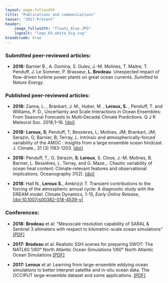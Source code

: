 ```yaml
---
layout: page-fullwidth
title: "Publications and communications"
teaser: "2017-Present"
header:
    image_fullwidth: "floats_blue.JPG"
    logoalt: "logo_03_white_big.svg"
breadcrumb: true
---
```


### Submitted peer-reviewed articles:
* __2018:__  Barnier B., A. Domina, S. Gulev, J.-M. Molines, T. Maitre, T. Penduff, J. Le Sommer, P. Brasseur, __L. Brodeau__.
Unexpected impact of flow-driven turbine power plants on great ocean currents. _Sumitted to Nature Energy_. 


### Published peer-reviewed articles:

* __2018:__ Zanna, L. , Brankart, J. M., Huber, M. , __Leroux, S.__ , Penduff, T. and Williams, P. D., Uncertainty and Scale Interactions in Ocean Ensembles: From Seasonal Forecasts to Multi‐Decadal Climate Predictions. Q J R Meteorol Soc. 2018;1–16. [[doi]](https://doi.org/10.5670/oceanog.2018.210)

* __2018:__ __Leroux, S__; Penduff, T; Bessieres, L; Molines, JM; Brankart, JM; Serazin, G; Barnier, B; Terray, L. Intrinsic and atmospherically-forced variability of the AMOC : insights from a large ensemble ocean hindcast. J. Climate., 31 (3) 1183-1203. [[doi]](http://dx.doi.org/10.1175/JCLI-D-17-0168.1)

* __2018:__ Penduff, T., G. Sérazin, __S. Leroux__, S. Close, J.-M. Molines, B. Barnier, L. Bessières, L. Terray, and G. Maze.,. Chaotic variability of ocean heat content: Climate-relevant features and observational implications. Oceanography 31(2). [[doi]](https://doi.org/10.5670/oceanog.2018.210)

* __2018:__ Hall N., __Leroux S.__, Ambrizzi T. Transient contributions to the forcing of the atmospheric annual cycle: A diagnostic study with the DREAM model. Climate Dynamics, 1-15, _Early Online Release_, [[doi:10.1007/s00382-018-4539-y]](https://rdcu.be/bbLtn)



### Conferences:

* __2018:__ __Brodeau__ et al: “Mesoscale resolution capability of SARAL & Sentinel 3 altimeters with respect to kilometric-scale ocean simulations” [[PDF]](https://www.researchgate.net/publication/328042402_Mesoscale_resolution_capability_of_SARAL_Sentinel_3_altimeters_with_respect_to_kilometric-scale_ocean_simulations)

* __2017:__ __Brodeau__ et al: Realistic SSH scenes for preparing SWOT: The NATL60 1/60° North Atlantic Ocean Simulations 1/60° North Atlantic Ocean Simulations [[PDF]](https://www.researchgate.net/publication/320621436_Realistic_SSH_scenes_for_preparing_SWOT_The_NATL60_160_North_Atlantic_Ocean_Simulations_160_North_Atlantic_Ocean_Simulations)

* __2017:__ __Leroux__ et al: Learning from large-ensemble eddying ocean simulations to better interpret satellite and in-situ ocean data. The OCCIPUT large-ensemble dataset and some applications. [[PDF]](https://www.researchgate.net/publication/328236994_Learning_from_large-ensemble_eddying_ocean_simulations_to_better_interpret_satellite_and_in-situ_ocean_data_The_OCCIPUT_large-ensemble_dataset_and_some_applications)

